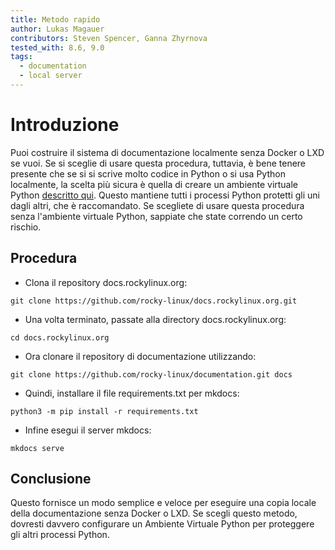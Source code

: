 ```yaml
---
title: Metodo rapido
author: Lukas Magauer
contributors: Steven Spencer, Ganna Zhyrnova
tested_with: 8.6, 9.0
tags:
  - documentation
  - local server
---
```


# Introduzione

Puoi costruire il sistema di documentazione localmente senza Docker o LXD se vuoi. Se si sceglie di usare questa procedura, tuttavia, è bene tenere presente che se si si scrive molto codice in Python o si usa Python localmente, la scelta più sicura è quella di creare un ambiente virtuale Python [descritto qui](https://docs.python.org/3/library/venv.html). Questo mantiene tutti i processi Python protetti gli uni dagli altri, che è raccomandato. Se scegliete di usare questa procedura senza l'ambiente virtuale Python, sappiate che state correndo un certo rischio.

## Procedura

* Clona il repository docs.rockylinux.org:

```
git clone https://github.com/rocky-linux/docs.rockylinux.org.git
```

* Una volta terminato, passate alla directory docs.rockylinux.org:

```
cd docs.rockylinux.org
```

* Ora clonare il repository di documentazione utilizzando:

```
git clone https://github.com/rocky-linux/documentation.git docs
```

* Quindi, installare il file requirements.txt per mkdocs:

```
python3 -m pip install -r requirements.txt
```

* Infine esegui il server mkdocs:

```
mkdocs serve
```

## Conclusione

Questo fornisce un modo semplice e veloce per eseguire una copia locale della documentazione senza Docker o LXD. Se scegli questo metodo, dovresti davvero configurare un Ambiente Virtuale Python per proteggere gli altri processi Python.
